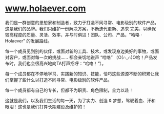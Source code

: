 # www.holaever.com

我们是一群创意的思想家和制造者，致力于打造不同寻常、电影级别的软件产品，这是我们的品牌。我们只维护一份解决方案，不断迭代更新、追求 完美，以确保较高程度的质量、灵活、效率，并与时俱进！团队、公司、产品，"哈咯 · Holaever" 的发展路线。

每一个成员见到别的伙伴，或面对新的工具、技术，或发现身边美好的事物，或面对客户，或面对每一次的挑战...... 都会亲切地说声 “哈咯” （O(∩_∩)O哈！产品发布时，我们也会很高兴地向TA打声招呼：“哈咯！”）。

每一个成员都在不停地学习、实践新的知识、技能，恰巧这些源源不断的积累让我们掌握了些什么以打造不同寻常、电影级别的软件产品。

每一个成员都有自己的专长，但都不为职责、角色限制，全力以赴！

这就是我们，以及我们生活的每一天，为了实力、创造 & 梦想，驾驭着血、汗和眼泪！这也是我们打算长期建设及维护的！
